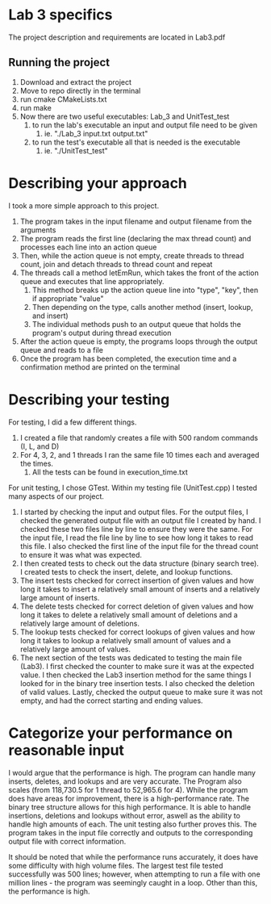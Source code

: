 # Lab 3 specifics
The project description and requirements are located in Lab3.pdf

## Running the project
1. Download and extract the project
1. Move to repo directly in the terminal
1. run cmake CMakeLists.txt
1. run make
1. Now there are two useful executables: Lab_3 and UnitTest_test
    1. to run the lab's executable an input and output file need to be given
        1. ie. "./Lab_3 input.txt output.txt"
    1.  to run the test's executable all that is needed is the executable
        1. ie. "./UnitTest_test"

# Describing your approach
I took a more simple approach to this project.
1. The program takes in the input filename and output filename from the arguments
1. The program reads the first line (declaring the max thread count) and processes each line into an action queue
1. Then, while the action queue is not empty, create threads to thread count, join and detach threads to thread count and repeat
1. The threads call a method letEmRun, which takes the front of the action queue and executes that line appropriately.
    1. This method breaks up the action queue line into "type", "key", then if appropriate "value"
    1. Then depending on the type, calls another method (insert, lookup, and insert)
    1. The individual methods push to an output queue that holds the program's output during thread execution
1. After the action queue is empty, the programs loops through the output queue and reads to a file
1. Once the program has been completed, the execution time and a confirmation method are printed on the terminal 

# Describing your testing
For testing, I did a few different things.
1. I created a file that randomly creates a file with 500 random commands (I, L, and D)
1. For 4, 3, 2, and 1 threads I ran the same file 10 times each and averaged the times.
    1. All the tests can be found in execution_time.txt

For unit testing, I chose GTest. Within my testing file (UnitTest.cpp) I tested many aspects of our project.
1. I started by checking the input and output files. For the output files, I checked the generated output file with an output file I created by hand. I checked these two files line by line to ensure they were the same. For the input file, I read the file line by line to see how long it takes to read this file. I also checked the first line of the input file for the thread count to ensure it was what was expected.
1. I then created tests to check out the data structure (binary search tree). I created tests to check the insert, delete, and lookup functions.
1. The insert tests checked for correct insertion of given values and how long it takes to insert a relatively small amount of inserts and a relatively large amount of inserts. 
1. The delete tests checked for correct deletion of given values and how long it takes to delete a relatively small amount of deletions and a relatively large amount of deletions. 
1. The lookup tests checked for correct lookups of given values and how long it takes to lookup a relatively small amount of values and a relatively large amount of values. 
1. The next section of the tests was dedicated to testing the main file (Lab3). I first checked the counter to make sure it was at the expected value. I then checked the Lab3 insertion method for the same things I looked for in the binary tree insertion tests. I also checked the deletion of valid values. Lastly, checked the output queue to make sure it was not empty, and had the correct starting and ending values.

# Categorize your performance on reasonable input
I would argue that the performance is high. The program can handle many inserts, deletes, and lookups and are very accurate. The Program also scales (from 118,730.5 for 1 thread to 52,965.6 for 4). While the program does have areas for improvement, there is a high-performance rate. The binary tree structure allows for this high performance. It is able to handle insertions, deletions and lookups without error, aswell as the ability to handle high amounts of each. The unit testing also further proves this. The program takes in the input file correctly and outputs to the corresponding output file with correct information.

It should be noted that while the performance runs accurately, it does have some difficulty with high volume files. The largest test file tested successfully was 500 lines; however, when attempting to run a file with one million lines - the program was seemingly caught in a loop. Other than this, the performance is high.
